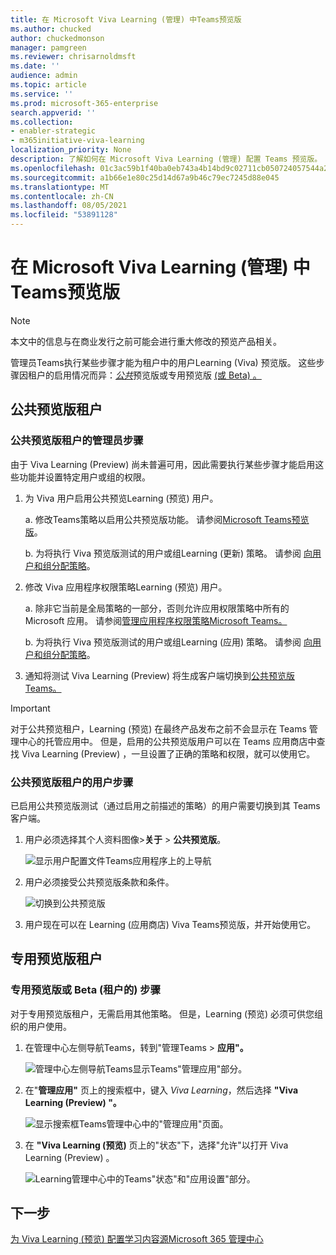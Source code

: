 ```yaml
---
title: 在 Microsoft Viva Learning (管理) 中Teams预览版
ms.author: chucked
author: chuckedmonson
manager: pamgreen
ms.reviewer: chrisarnoldmsft
ms.date: ''
audience: admin
ms.topic: article
ms.service: ''
ms.prod: microsoft-365-enterprise
search.appverid: ''
ms.collection:
- enabler-strategic
- m365initiative-viva-learning
localization_priority: None
description: 了解如何在 Microsoft Viva Learning (管理) 配置 Teams 预览版。
ms.openlocfilehash: 01c3ac59b1f40ba0eb743a4b14bd9c02711cb050724057544a2d6238696015ab
ms.sourcegitcommit: a1b66e1e80c25d14d67a9b46c79ec7245d88e045
ms.translationtype: MT
ms.contentlocale: zh-CN
ms.lasthandoff: 08/05/2021
ms.locfileid: "53891128"
---
```

# <a name="set-up-microsoft-viva-learning-preview-in-the-teams-admin-center"></a>在 Microsoft Viva Learning (管理) 中Teams预览版

> [!NOTE]
> 本文中的信息与在商业发行之前可能会进行重大修改的预览产品相关。 

管理员Teams执行某些步骤才能为租户中的用户Learning (Viva) 预览版。 这些步骤因租户的启用情况而异：[*公共*](set-up-teams-admin-center.md#public-preview-tenants)预览版或专用预览版 [ (或 Beta) 。](set-up-teams-admin-center.md#private-preview-tenants)

## <a name="public-preview-tenants"></a>公共预览版租户

### <a name="administrator-steps-for-public-preview-tenants"></a>公共预览版租户的管理员步骤

由于 Viva Learning (Preview) 尚未普遍可用，因此需要执行某些步骤才能启用这些功能并设置特定用户或组的权限。 

1. 为 Viva 用户启用公共预览Learning (预览) 用户。

    a. 修改Teams策略以启用公共预览版功能。 请参阅[Microsoft Teams预览版](/microsoftteams/public-preview-doc-updates)。

    b. 为将执行 Viva 预览版测试的用户或组Learning (更新) 策略。 请参阅 [向用户和组分配策略](/microsoftteams/assign-policies-users-and-groups)。

2. 修改 Viva 应用程序权限策略Learning (预览) 用户。

    a. 除非它当前是全局策略的一部分，否则允许应用权限策略中所有的 Microsoft 应用。 请参阅[管理应用程序权限策略Microsoft Teams。](/microsoftteams/teams-app-permission-policies) 

    b. 为将执行 Viva 预览版测试的用户或组Learning (应用) 策略。 请参阅 [向用户和组分配策略](/microsoftteams/assign-policies-users-and-groups)。

3. 通知将测试 Viva Learning (Preview) 将生成客户端切换到[公共预览版Teams。](set-up-teams-admin-center.md#user-steps-for-public-preview-tenants)

> [!IMPORTANT]
> 对于公共预览租户，Learning (预览) 在最终产品发布之前不会显示在 Teams 管理中心的托管应用中。 但是，启用的公共预览版用户可以在 Teams 应用商店中查找 Viva Learning (Preview) ，一旦设置了正确的策略和权限，就可以使用它。

### <a name="user-steps-for-public-preview-tenants"></a>公共预览版租户的用户步骤

已启用公共预览版测试（通过启用之前描述的策略）的用户需要[](set-up-teams-admin-center.md#administrator-steps-for-public-preview-tenants)切换到其 Teams 客户端[](/microsoftteams/public-preview-doc-updates#enable-public-preview)。

1. 用户必须选择其个人资料图像>**关于**  >  **公共预览版**。

    ![显示用户配置文件Teams应用程序上的上导航](../media/learning/learning-app-select-profile-teams.png)

2. 用户必须接受公共预览版条款和条件。

    ![切换到公共预览版](../media/learning/learning-app-switch-to-public-preview.png)

3. 用户现在可以在 Learning (应用商店) Viva Teams预览版，并开始使用它。

## <a name="private-preview-tenants"></a>专用预览版租户

### <a name="administrator-steps-for-private-preview-or-beta-tenants"></a>专用预览版或 Beta (租户的) 步骤

对于专用预览版租户，无需启用其他策略。 但是，Learning (预览) 必须可供您组织的用户使用。

1. 在管理中心左侧导航Teams，转到"管理Teams  >  **应用"。**

   ![管理中心左侧导航Teams显示Teams"管理应用"部分。](../media/learning/learning-app-teams-manage-apps-nav.png)

2. 在"**管理应用"** 页上的搜索框中，键入 *Viva Learning*，然后选择 **"Viva Learning (Preview) "。**

   ![显示搜索框Teams管理中心中的"管理应用"页面。](../media/learning/learning-app-teams-manage-apps-page.png)

3. 在 **"Viva Learning (预览)** 页上的"状态"下，选择"允许"以打开 Viva Learning (Preview) 。

   ![Learning管理中心中的Teams"状态"和"应用设置"部分。](../media/learning/learning-app-teams-learning-page.png)

<!---
The Teams admin installs Viva Learning (Preview) and applies permission policies through the Teams admin center.

1. For Viva Learning (Preview), you must first set the Update policy in Teams. For more information, see [Microsoft Teams Public Preview](/MicrosoftTeams/public-preview-doc-updates).

    1. Sign in to the Teams admin center.

    2. Select **Teams** > **Update policies**.

    3. Select **Add**. 

    4. Name the update policy, add a policy, and turn on **Show preview features**.

2. The admin must notify users of the policy update so that they move their build into the Public Preview for Teams. 

    1. Users must select their profile image > **About** > **Public Preview**.
   
        ![Upper navigation in the Teams application showing user's profile](../media/learning/learning-app-select-profile-teams.png)
    
    2. Users must accept the **Public preview** terms and conditions.

        ![Switch to public preview build](../media/learning/learning-app-switch-to-public-preview.png)
 
3. For organizations that have restrictive policies and need to enable Viva Learning (Preview), follow the process in the next section.

## Manage settings for Viva Learning (Preview)

You must be an administrator in the Teams admin center to perform these tasks.

To make Viva Learning (Preview) available for users in your organization, follow these steps:

1. In the left navigation of the Teams admin center, go to **Teams apps** > **Manage apps**.

   ![Left navigation in the Teams admin center showing Teams apps and Manage apps section.](../media/learning/learning-app-teams-manage-apps-nav.png)

2. On the **Manage apps** page, in the search box, type *Viva learning*, and then select **Viva Learning (Preview)**.

   ![Manage apps page in the Teams admin center showing the search box.](../media/learning/learning-app-teams-manage-apps-page.png)

3. On the **Viva Learning (Preview)** page:

   1. Under **Status**, select **Allowed** to turn on Viva Learning (Preview).

   2. On the **Settings** tab, under **App settings**, go to the Microsoft 365 admin center to [configure learning content sources](content-sources-365-admin-center.md).

   ![Learning page in the Teams admin center showing Status and App settings section.](../media/learning/learning-app-teams-learning-page.png)

4. After **Manage app** settings, go to **Permission policies** and **Setup policies** to grant permission to employees who should have access to Viva Learning (Preview) as part of your organization's participation in the preview.

> [!NOTE]
>  If your organization is in Ring 4.0 as part of Teams TAP100 program, you might need to enable approved users in Ring 3.0 to access Viva Learning (Preview). <br><br>As part of the preview, Viva Learning (Preview) is released in Ring 3.0. If your organization is in Ring 4.0, you won’t see Viva Learning (Preview) on the **Manage apps** page. To test the app, you need to create a custom apps permission policy, set it to **Allow all apps**, and assign it to Ring 3.0 approved users. <br><br>   ![TAP-AppsPermission-Plcy page showing Allow all apps selected.](../media/learning/learning-app-tap-appspermission-plcy.png)

--->

## <a name="next-step"></a>下一步

[为 Viva Learning (预览) 配置学习内容源Microsoft 365 管理中心](content-sources-365-admin-center.md)
